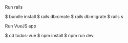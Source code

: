 Run rails

  $ bundle install
  $ rails db:create
  $ rails db:migrate
  $ rails s
  
Run VueJS app

  $ cd todos-vue
  $ npm install
  $ npm run dev
